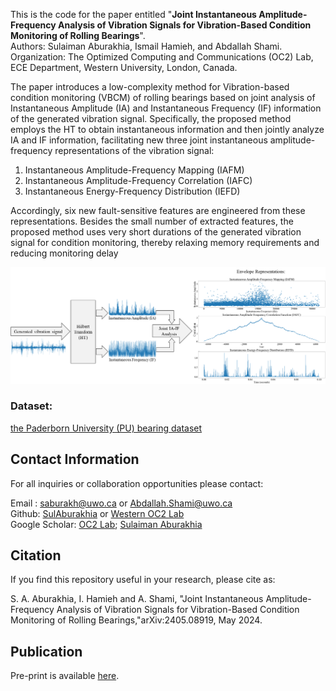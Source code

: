 This is the code for the paper entitled "**Joint Instantaneous Amplitude-Frequency Analysis of Vibration Signals for Vibration-Based Condition Monitoring of Rolling Bearings**". <br>
Authors: Sulaiman Aburakhia, Ismail Hamieh, and Abdallah Shami. <br>
Organization: The Optimized Computing and Communications (OC2) Lab, ECE Department, Western University, London, Canada. <br>

The paper introduces a low-complexity method for Vibration-based condition monitoring (VBCM) of rolling bearings based on joint analysis of Instantaneous Amplitude (IA) and Instantaneous Frequency (IF) information of the generated vibration signal. Specifically, the proposed method employs the HT to obtain instantaneous information and then jointly analyze IA and IF information, facilitating new three joint instantaneous amplitude-frequency representations of the vibration signal:
<ol>
  <li>Instantaneous Amplitude-Frequency Mapping (IAFM)</li>
  <li>Instantaneous Amplitude-Frequency Correlation (IAFC)</li>
  <li>Instantaneous Energy-Frequency Distribution (IEFD)</li>
</ol>
Accordingly, six new fault-sensitive features are engineered from these representations. Besides the small number of extracted features, the proposed method uses very short durations of the generated vibration signal for condition monitoring, thereby relaxing memory requirements and reducing monitoring delay 


<p float>
<img src="https://github.com/Western-OC2-Lab/Joint-Instantaneous-Amplitude-Frequency-Analysis-for-Vibration-Based-Condition-Monitoring/blob/main/Method.png"/> 
</p>


### Dataset:<br>
[the Paderborn University (PU) bearing dataset](https://mb.uni-paderborn.de/kat/forschung/kat-datacenter/bearing-datacenter/data-sets-and-download)<br>


## Contact Information
For all inquiries or collaboration opportunities please contact: <br>

Email : saburakh@uwo.ca or Abdallah.Shami@uwo.ca <br>
Github: [SulAburakhia](https://github.com/SulAburakhia) or [Western OC2 Lab](https://github.com/Western-OC2-Lab) <br>
Google Scholar: [OC2 Lab](https://scholar.google.com.eg/citations?user=oiebNboAAAAJ&hl=en); [Sulaiman Aburakhia](https://scholar.google.com/citations?user=8x-pPSYAAAAJ&hl=en)



## Citation

If you find this repository useful in your research, please cite as:

S. A. Aburakhia, I. Hamieh and A. Shami, "Joint Instantaneous Amplitude-Frequency Analysis of Vibration Signals for Vibration-Based Condition Monitoring of Rolling Bearings,"arXiv:2405.08919, May 2024.



## Publication

Pre-print is available [here](https://arxiv.org/abs/2405.08919). <br>

